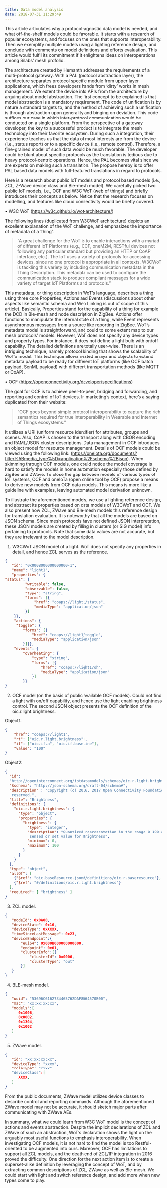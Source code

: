 ```yaml
---
title: Data model analysis
date: 2018-07-31 11:29:49
---
```

This article articulates why a protocol-agnostic data model is needed, and what off-the-shelf models could be favorable. It starts with a research of popular ecosystems, and focuses on the ones that supports interoperability. Then we exemplify multiple models using a lighting reference design, and conclude with comments on model definitions and efforts evaluation. This article would fulfil its commitment if it enlightens ideas on interoperations among Silabs’ mesh profolio.

The architecture created by Hemanth addresses the requirements of a multi-protocol gateway. With a PAL (protocol abstraction layer), the architecture separates protocol specific module from upper layer applications, which frees developers hands from ‘dirty’ works in mesh management. We extent the device info APIs from the architecture by arguing about model abstraction. The first concept to be explained is that model abstraction is a mandatory requirement. The code of unification is by nature a standard targets to, and the method of achieving such a unification is through abstraction upon generality and binging on deviation. This code suffices our case in which inter-protocol communication would be conducted on a single platform. From the perspective of a gateway developer, the key to a successful product is to integrate the mesh technology into their favorite ecosystem. During such a integration, their experience teaches us that the data of most interests are from the device (i.e., status report) or to a specific device (i.e., remote control). Therefore, a fine-grained model of such data would be much favorable. The developer could be blunt about specific protocols as the translation is tedious due to heavy protocol-centric operations. Hence, the PAL becomes vital since we are experts on making such a translation. The propose hereby is to offer PAL based data models with full-featured translations in regard to protocols.

Here is a research about public IoT models and protocol based models (i.e., ZCL, Z-Wave device class and  Ble-mesh model). We carefully picked two public IoT models, i.e., OCF and W3C WoT (web of things) and briefly introduces their concepts as below. Notice that the research focuses on modelling, and features like cloud connectivity would be briefly covered.

•	W3C WoT (https://w3c.github.io/wot-architecture/)

The following lines (duplicated from W3CWoT architecture) depicts an excellent explanation of the WoT challenge, and emphasizes the importance of metadata of a ‘thing’.

> “A great challenge for the WoT is to enable interactions with a myriad of different IoT Platforms (e.g., OCF, oneM2M, RESTful devices not following any particular standard but providing an HTTP or CoAP interface, etc.). The IoT uses a variety of protocols for accessing devices, since no one protocol is appropriate in all contexts. W3CWoT is tackling this variety by including communication metadata in the Thing Description. This metadata can be used to configure the communication stack to produce compliant messages for a wide variety of target IoT Platforms and protocols.”

This metadata, or thing description in WoT’s language, describes a thing using three core Properties, Actions and Events (discussions about other aspects like semantic schema and Web Linking is out of scope of this article). Basically, Properties stand for the capability of a thing for example the DCD in Ble-mesh and node description in ZigBee. Actions offer functions to manipulate the internal state of a thing, while Event represents asynchronous messages from a source like reporting in ZigBee. WoT’s metadata model is straightforward, and could to some extent map to our mesh protocols’ models. However, WoT does not specify any device types and property types. For instance, it does not define a light bulb with on/off capability. The detailed definitions are totally user-wise. There is an intriguing technique, namely protocol binding that shows the scalability of WoT’s model. This technique allows nested arrays and objects to extend metadata payload to be ready for different IoT platforms (like OCF batch payload, SenML payload) with different transportation methods (like MQTT or CoAP).

•	OCF (https://openconnectivity.org/developer/specifications)

The goal for OCF is to achieve peer-to-peer, bridging and forwarding, and reporting and control of IoT devices. In marketing’s context, here’s a saying duplicated from their website:

>“OCF goes beyond simple protocol interoperability to capture the rich semantics required for true interoperability in Wearable and Internet of Things ecosystems.”

It utilizes a URI (uniform resource identifier) for attributes, groups and scenes. Also, CoAP is chosen to the transport along with CBOR encoding and RAML/JSON cluster descriptions. Data
management in OCF introduces an object model for resource management.
Details of OCF models could be viewed using the following link: (https://oneiota.org/documents?filter%5Bmedia_type%5D=application%2Fschema%2Bjson). When skimming through OCF models, one could notice the model coverage is hard to satisfy the models in home automation especially those defined by ZigBee and ZWave. To close the gap between models of various types of IoT systems, OCF and oneIoTa (open online tool by OCF) propose a means to derive new models from OCF data models. This means is more like a guideline with examples, leaving automated model derivation unknown.

To illustrate the aforementioned models, we use a lighting reference design, and abstract its properties based on data models of W3CWoT and OCF. We also present how ZCL, ZWave and Ble-mesh models this reference design for translation evaluation. It is noteworthy that all the models are based on JSON schema. Since mesh protocols have not defined JSON interpretation, these JSON models are created by filling in clusters (or SIG model) info pertaining to protocols. Note that some data values are not accurate, but they are irrelevant to the model description.

1.	W3CWoT JSON model of a light. WoT does not specify any properties in detail, and hence ZCL serves as the reference.
```JSON
{
   "id": "0x000B000000000000-1",
   "name": "light1",
   "properties": {
"status": {
         "writable": false,
         "observable": false,
         "type": "string",
         "forms": [{
             "href": "coaps://light1/status",
             "mediaType": "application/json"
         }]
    }},
    "actions": {
     "toggle": {
        "forms": [{
            "href": "coaps://light1/toggle",
            "mediaType": "application/json"
        }]}},
    "events": {
        "overheating": {
            "type": "string",
            "forms": [{
                "href": "coaps://light1/oh",
                "mediaType": "application/json"
            }]
        }}
}
```
2.	OCF model (on the basis of public available OCF models). Could not find a light with on/off capability, and hence use the light enabling brightness control. The second JSON object presents the OCF definition of the oic.r.light.brightness.

Object1:
```JSON
{
    "href": "coaps://light1",
    "rt": ["oic.r.light.brightness"],
    "if": ["oic.if.a", "oic.if.baseline"],
    "value": "100"
}
```

Object2:
```JSON
{
  "id":       
  "http://openinterconnect.org/iotdatamodels/schemas/oic.r.light.brightness.json#",
  "$schema": "http://json-schema.org/draft-04/schema#",
  "description" : "Copyright (c) 2016, 2017 Open Connectivity Foundation, Inc. All rights  
   reserved.",
  "title": "Brightness",
  "definitions": {
    "oic.r.light.brightness": {
      "type": "object",
      "properties": {
        "brightness": {
          "type": "integer",
          "description": "Quantized representation in the range 0-100 of the current
           sensed or set value for Brightness",
          "minimum": 0,
          "maximum": 100
        }
      }
    }
  },
  "type": "object",
  "allOf": [
    {"$ref": "oic.baseResource.json#/definitions/oic.r.baseresource"},
    {"$ref": "#/definitions/oic.r.light.brightness"}
  ],
  "required": [ "brightness" ]
}
```

3.	ZCL model.
```JSON
{
   "nodeId": 0x0A00,
   "deviceState": 0x10,
   "deviceType": 0xXXXX,
   "timeSinceLastMessage": 0x23,
   "deviceEndpoint":{
       "eui64": 0x000B000000000000,
       "endpoint": 0x01,
       "clusterInfo":[{
           "clusterId": 0x0006,
           "clusterType": "out"
       }]
   }
}
```

4.	BLE-mesh model.
```JSON
{
   "uuid": "53696C6162734465762DAF8D64570B00",
   "mac": "xx:xx:xx:xx",
   "models":[
      0x1006,
      0x0002,
      0x1304,
      0x1002
   ]
}
```

5.	ZWave model.
```JSON
{
   "id": "xx:xx:xx:xx",
   "deviceType": "xxxx",
   "roleType": "xxxx"
   "deviceClass":[
      XXXX,
   ]
}
```
From the public documents, ZWave model utilizes device classes to describe control and reporting commands. Although the aforementioned ZWave model may not be accurate, it should sketch major parts after communicating with ZWave AEs.

In summary, what we could learn from W3C WoT model is the concept of actions and events abstraction. Despite the implicit declarations of ZCL and ZWave of such an abstraction, WoT’s declaration shows the light on the arguably most useful functions to emphasis interoperability. When investigating OCF models, it is not hard to find the model is too Restful-oriented to be augmented into ours. Moreover, OCF has limitations to support all ZCL models, and the death end of ZCL/IP integration in 2016 proved the difficulty. One direction for the next action item is to create a superset-alike definition by leveraging the concept of WoT, and by extracting common descriptions of ZCL, ZWave as well as Ble-mesh. We could start with light and switch reference design, and add more when new types come to play.

